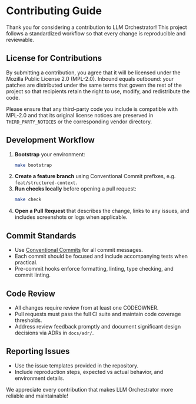 <!-- SPDX-License-Identifier: MPL-2.0 -->
# Contributing Guide

Thank you for considering a contribution to LLM Orchestrator! This project follows a
standardized workflow so that every change is reproducible and reviewable.

## License for Contributions

By submitting a contribution, you agree that it will be licensed under the
Mozilla Public License 2.0 (MPL-2.0). Inbound equals outbound: your patches
are distributed under the same terms that govern the rest of the project so
that recipients retain the right to use, modify, and redistribute the code.

Please ensure that any third-party code you include is compatible with
MPL-2.0 and that its original license notices are preserved in
`THIRD_PARTY_NOTICES` or the corresponding vendor directory.

## Development Workflow

1. **Bootstrap** your environment:
   ```bash
   make bootstrap
   ```
2. **Create a feature branch** using Conventional Commit prefixes, e.g. `feat/structured-context`.
3. **Run checks locally** before opening a pull request:
   ```bash
   make check
   ```
4. **Open a Pull Request** that describes the change, links to any issues, and
   includes screenshots or logs when applicable.

## Commit Standards

- Use [Conventional Commits](https://www.conventionalcommits.org/) for all commit messages.
- Each commit should be focused and include accompanying tests when practical.
- Pre-commit hooks enforce formatting, linting, type checking, and commit linting.

## Code Review

- All changes require review from at least one CODEOWNER.
- Pull requests must pass the full CI suite and maintain code coverage thresholds.
- Address review feedback promptly and document significant design decisions via ADRs in `docs/adr/`.

## Reporting Issues

- Use the issue templates provided in the repository.
- Include reproduction steps, expected vs actual behavior, and environment details.

We appreciate every contribution that makes LLM Orchestrator more reliable and maintainable!
